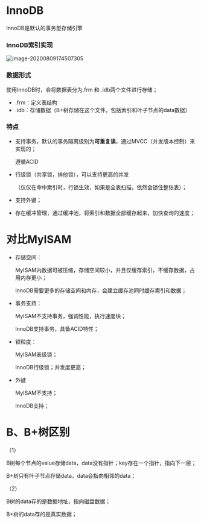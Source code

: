 # InnoDB

InnoDB是默认的事务型存储引擎

### InnoDB索引实现

![image-20200809174507305](../.images/image-20200809174507305.png)

### 数据形式

使用InnoDB时，会将数据表分为.frm 和 .idb两个文件进行存储；

- .frm：定义表结构
- .idb：存储数据（B+树存储在这个文件，包括索引和叶子节点的data数据）

### 特点

- 支持事务，默认的事务隔离级别为**可重复读**，通过MVCC（并发版本控制）来实现的；
  
  遵循ACID

- 行级锁（共享锁，排他锁），可以支持更高的并发
  
  （仅仅在命中索引时，行锁生效，如果是全表扫描，依然会锁住整张表）；

- 支持外键；

- 存在缓冲管理，通过缓冲池，将索引和数据全部缓存起来，加快查询的速度；

# 对比MyISAM

- 存储空间：
  
  MyISAM内数据可被压缩，存储空间较小，并且仅缓存索引，不缓存数据，占用内存更小；
  
  InnoDB需要更多的存储空间和内存，会建立缓存池同时缓存索引和数据；

- 事务支持：
  
  MyISAM不支持事务，强调性能，执行速度块；
  
  InnoDB支持事务，具备ACID特性；

- 锁粒度：
  
  MyISAM表级锁；
  
  InnoDB行级锁；并发度更高；

- 外键
  
  MyISAM不支持；
  
  InnoDB支持；

# B、B+树区别

（1）

B树每个节点的value存储data，data没有指针；key存在一个指针，指向下一层；

B+树只有叶子节点存储data，data会指向相邻的data；

（2）

B树的data存的是数据地址，指向磁盘数据；

B+树的data存的是真实数据；
